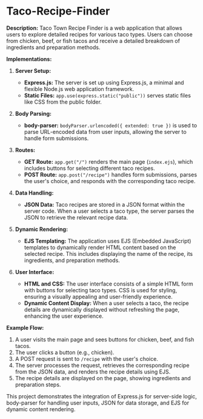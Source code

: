 # Taco-Recipe-Finder

**Description:**
Taco Town Recipe Finder is a web application that allows users to explore detailed recipes for various taco types. Users can choose from chicken, beef, or fish tacos and receive a detailed breakdown of ingredients and preparation methods.

**Implementations:**

1. **Server Setup:**
   - **Express.js:** The server is set up using Express.js, a minimal and flexible Node.js web application framework.
   - **Static Files:** `app.use(express.static("public"))` serves static files like CSS from the public folder.

2. **Body Parsing:**
   - **body-parser:** `bodyParser.urlencoded({ extended: true })` is used to parse URL-encoded data from user inputs, allowing the server to handle form submissions.

3. **Routes:**
   - **GET Route:** `app.get("/")` renders the main page (`index.ejs`), which includes buttons for selecting different taco recipes.
   - **POST Route:** `app.post("/recipe")` handles form submissions, parses the user's choice, and responds with the corresponding taco recipe.

4. **Data Handling:**
   - **JSON Data:** Taco recipes are stored in a JSON format within the server code. When a user selects a taco type, the server parses the JSON to retrieve the relevant recipe data.

5. **Dynamic Rendering:**
   - **EJS Templating:** The application uses EJS (Embedded JavaScript) templates to dynamically render HTML content based on the selected recipe. This includes displaying the name of the recipe, its ingredients, and preparation methods.

6. **User Interface:**
   - **HTML and CSS:** The user interface consists of a simple HTML form with buttons for selecting taco types. CSS is used for styling, ensuring a visually appealing and user-friendly experience.
   - **Dynamic Content Display:** When a user selects a taco, the recipe details are dynamically displayed without refreshing the page, enhancing the user experience.

**Example Flow:**
1. A user visits the main page and sees buttons for chicken, beef, and fish tacos.
2. The user clicks a button (e.g., chicken).
3. A POST request is sent to `/recipe` with the user's choice.
4. The server processes the request, retrieves the corresponding recipe from the JSON data, and renders the recipe details using EJS.
5. The recipe details are displayed on the page, showing ingredients and preparation steps.

This project demonstrates the integration of Express.js for server-side logic, body-parser for handling user inputs, JSON for data storage, and EJS for dynamic content rendering.
